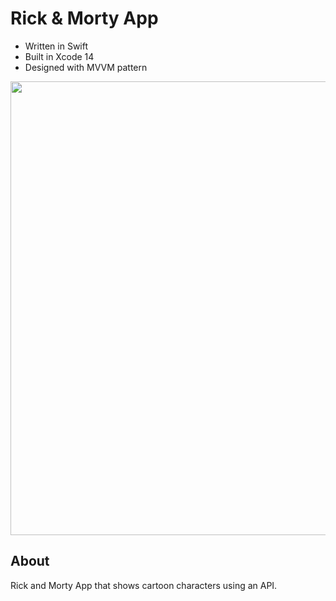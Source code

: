 # Rick & Morty App

- Written in Swift
- Built in Xcode 14
- Designed with MVVM pattern

<p align="center">
      <img src="https://www.freepnglogos.com/uploads/netflix-logo-0.png" width="726">
</p>

## About

Rick and Morty App that shows cartoon characters using an API.
